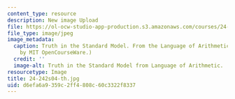 ```yaml
---
content_type: resource
description: New image Upload
file: https://ol-ocw-studio-app-production.s3.amazonaws.com/courses/24-242-logic-ii-spring-2004/d6efa6a9359c2ff4808c60c3322f8337_24-242s04-th.jpg
file_type: image/jpeg
image_metadata:
  caption: Truth in the Standard Model. From the Language of Arithmetic Lecture. (Image
    by MIT OpenCourseWare.)
  credit: ''
  image-alt: Truth in the Standard Model from Language of Arithmetic.
resourcetype: Image
title: 24-242s04-th.jpg
uid: d6efa6a9-359c-2ff4-808c-60c3322f8337
---
```

